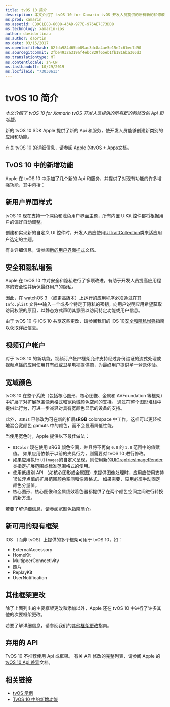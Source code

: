 ```yaml
---
title: tvOS 10 简介
description: 本文介绍了 tvOS 10 for Xamarin tvOS 开发人员提供的所有新的和修改的 Api 和功能。
ms.prod: xamarin
ms.assetid: CB9C1EC8-6008-43AD-977E-976AE7C73DD8
ms.technology: xamarin-ios
author: davidortinau
ms.author: daortin
ms.date: 03/16/2017
ms.openlocfilehash: 02fda984d65bb89ac3dc8a4ae5e15e2c61ec7d90
ms.sourcegitcommit: 2fbe4932a319af4ebc829f65eb1fb1816ba305d3
ms.translationtype: MT
ms.contentlocale: zh-CN
ms.lasthandoff: 10/29/2019
ms.locfileid: "73030613"
---
```

# <a name="introduction-to-tvos-10"></a>tvOS 10 简介

_本文介绍了 tvOS 10 for Xamarin tvOS 开发人员提供的所有新的和修改的 Api 和功能。_

新的 tvOS 10 SDK Apple 提供了新的 Api 和服务，使开发人员能够创建新类别的应用和功能。 

有关 tvOS 10 的详细信息，请参阅 Apple 的[tvOS + Apps](https://developer.apple.com/tvos/)文档。

## <a name="whats-new-in-tvos-10"></a>TvOS 10 中的新增功能

Apple 在 tvOS 10 中添加了几个新的 Api 和服务，并提供了对现有功能的许多增强功能，其中包括：

## <a name="new-user-interface-styles"></a>新用户界面样式

tvOS 10 现在支持一个深色和浅色用户界面主题，所有内置 UIKit 控件都将根据用户的偏好自动调整。

创建和实现新的自定义 UI 控件时，开发人员应使用[UITraitCollection](https://developer.apple.com/reference/uikit/uitraitcollection)类来适应用户选定的主题。

有关详细信息，请参阅[新的用户界面样式](~/ios/tvos/platform/user-interface-styles.md)文档。

## <a name="security-and-privacy-enhancements"></a>安全和隐私增强

Apple 在 tvOS 10 中对安全和隐私进行了多项改进，有助于开发人员提高应用程序的安全性并确保最终用户的隐私。

因此，在 watchOS 3 （或更高版本）上运行的应用程序必须通过在其 `Info.plist` 文件中输入一个或多个特定于隐私的密钥，向用户说明应用希望获取访问权限的原因，以静态方式声明其意图以访问特定功能或用户信息。

由于 tvOS 10 与 iOS 10 共享这些更改，请参阅我们的 iOS 10[安全和隐私增强](~/ios/app-fundamentals/security-privacy.md)指南以获取详细信息。

## <a name="video-subscriber-account"></a>视频订户帐户

对于 tvOS 10 的新功能，视频订户帐户框架允许支持经过身份验证的流式处理或视频点播的应用使用其有线或卫星电视提供商，为最终用户提供单一登录体验。

<!--To find out more, please see our [Video Subscriber Account](~/ios/platform-features/introduction-to-ios10/video-subscriber-account/) guide.-->

## <a name="wide-color"></a>宽域颜色

tvOS 10 在整个系统（包括核心图形、核心图像、金属和 AVFoundation 等框架）中扩展了对扩展范围像素格式和宽色域颜色空间的支持。 通过在整个图形堆栈中提供此行为，可进一步减轻对具有宽颜色显示的设备的支持。

此外，`UIKit` 已修改为可在新的扩展**sRGB** colorspace 中工作，这样可以更轻松地混合宽颜色 gamuts 中的颜色，而不会显著降低性能。

当使用宽色时，Apple 提供以下最佳做法：

- `UIColor` 现在使用 sRGB 颜色空间，并且将不再向 `0.0` 的 `1.0` 范围中的值赋值。 如果应用依赖于以前的夹具行为，则需要对 tvOS 10 进行修改。
- 如果应用执行 `UIImages`的自定义呈现，则使用新的[UIGraphicsImageRender](https://developer.apple.com/reference/uikit/uigraphicsimagerenderer)类指定扩展范围或标准范围格式的使用。
- 使用低级别 API （如核心图形或金属图）来提供图像处理时，应用应使用支持16位浮点值的扩展范围颜色空间和像素格式。 如果需要，应用必须手动固定颜色分量值。
- 核心图形、核心图像和金属绩效着色器都提供了在两个颜色空间之间进行转换的新方法。

若要了解详细信息，请参阅[宽颜色指南简介](~/ios/platform/wide-color.md)。

## <a name="newly-available-existing-frameworks"></a>新可用的现有框架

IOS （而非 tvOS）上提供的多个框架可用于 tvOS 10，如：

- ExternalAccessory
- HomeKit
- MultipeerConnectivity
- 照片
- ReplayKit
- UserNotification

## <a name="additional-framework-changes"></a>其他框架更改

除了上面列出的主要框架更改和添加以外，Apple 还在 tvOS 10 中进行了许多其他的次要框架更改。

若要了解详细信息，请参阅我们的[其他框架更改](~/ios/tvos/platform/introduction-to-tvos10/additional-framework-changes.md)指南。

## <a name="deprecated-apis"></a>弃用的 API

TvOS 10 不推荐使用 Api 或框架。 有关 API 修改的完整列表，请参阅 Apple 的[tvOS 10 Api 差异](https://developer.apple.com/library/prerelease/content/releasenotes/General/tvOS10APIDiffs/index.html)文档。

## <a name="related-links"></a>相关链接

- [tvOS 示例](https://docs.microsoft.com/samples/browse/?products=xamarin&term=Xamarin.iOS+tvOS)
- [TvOS 10 中的新增功能](https://developer.apple.com/library/prerelease/content/releasenotes/General/WhatsNewinTVOS/Articles/tvOS10.html#//apple_ref/doc/uid/TP40017259-SW1)
